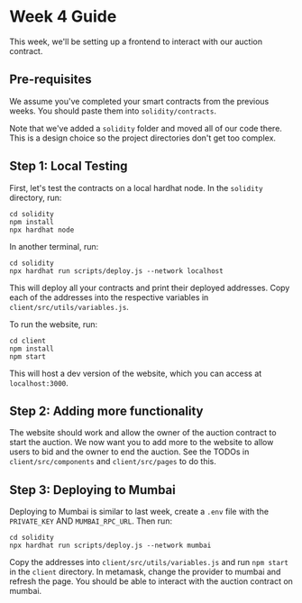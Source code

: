# Week 4 Guide

This week, we'll be setting up a frontend to interact with our auction contract.

## Pre-requisites

We assume you've completed your smart contracts from the previous weeks. You should paste them
into `solidity/contracts`.

Note that we've added a `solidity` folder and moved all of our code there. This is a design choice so the project
directories don't get too complex.

## Step 1: Local Testing

First, let's test the contracts on a local hardhat node. In the `solidity` directory, run:

```shell
cd solidity
npm install
npx hardhat node
```

In another terminal, run:

```shell
cd solidity
npx hardhat run scripts/deploy.js --network localhost
```

This will deploy all your contracts and print their deployed addresses. Copy each of the addresses
into the respective variables in `client/src/utils/variables.js`.

To run the website, run:

```shell
cd client
npm install
npm start
```

This will host a dev version of the website, which you can access at `localhost:3000`.

## Step 2: Adding more functionality

The website should work and allow the owner of the auction contract to start the auction. We now want you to add more to
the website to allow users to bid and the owner to end the auction. See the TODOs in `client/src/components` and
`client/src/pages` to do this.

## Step 3: Deploying to Mumbai

Deploying to Mumbai is similar to last week, create a `.env` file with the `PRIVATE_KEY` AND `MUMBAI_RPC_URL`. Then run:

```shell 
cd solidity
npx hardhat run scripts/deploy.js --network mumbai
```

Copy the addresses into `client/src/utils/variables.js` and run `npm start` in the `client` directory. In metamask,
change the provider to mumbai and refresh the page. You should be able to interact with the auction contract on mumbai.